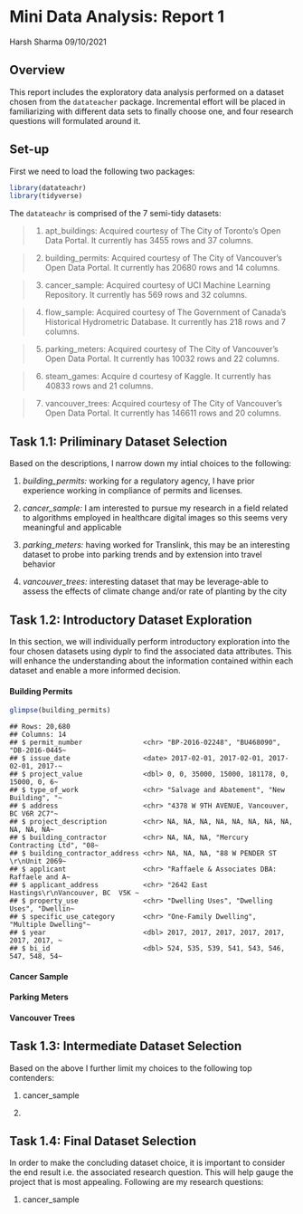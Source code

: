 Mini Data Analysis: Report 1
================
Harsh Sharma
09/10/2021

## Overview

This report includes the exploratory data analysis performed on a
dataset chosen from the `datateacher` package. Incremental effort will
be placed in familiarizing with different data sets to finally choose
one, and four research questions will formulated around it.

## Set-up

First we need to load the following two packages:

``` r
library(datateachr)
library(tidyverse)
```

The `datateachr` is comprised of the 7 semi-tidy datasets:

> 1.  apt\_buildings: Acquired courtesy of The City of Toronto’s Open
>     Data Portal. It currently has 3455 rows and 37 columns.

> 2.  building\_permits: Acquired courtesy of The City of Vancouver’s
>     Open Data Portal. It currently has 20680 rows and 14 columns.

> 3.  cancer\_sample: Acquired courtesy of UCI Machine Learning
>     Repository. It currently has 569 rows and 32 columns.

> 4.  flow\_sample: Acquired courtesy of The Government of Canada’s
>     Historical Hydrometric Database. It currently has 218 rows and 7
>     columns.

> 5.  parking\_meters: Acquired courtesy of The City of Vancouver’s Open
>     Data Portal. It currently has 10032 rows and 22 columns.

> 6.  steam\_games: Acquire d courtesy of Kaggle. It currently has 40833
>     rows and 21 columns.

> 7.  vancouver\_trees: Acquired courtesy of The City of Vancouver’s
>     Open Data Portal. It currently has 146611 rows and 20 columns.

## Task 1.1: Priliminary Dataset Selection

Based on the descriptions, I narrow down my intial choices to the
following:

1.  *building\_permits:* working for a regulatory agency, I have prior
    experience working in compliance of permits and licenses.

2.  *cancer\_sample:* I am interested to pursue my research in a field
    related to algorithms employed in healthcare digital images so this
    seems very meaningful and applicable

3.  *parking\_meters:* having worked for Translink, this may be an
    interesting dataset to probe into parking trends and by extension
    into travel behavior

4.  *vancouver\_trees:* interesting dataset that may be leverage-able to
    assess the effects of climate change and/or rate of planting by the
    city

## Task 1.2: Introductory Dataset Exploration

In this section, we will individually perform introductory exploration
into the four chosen datasets using dyplr to find the associated data
attributes. This will enhance the understanding about the information
contained within each dataset and enable a more informed decision.

#### Building Permits

``` r
glimpse(building_permits)
```

    ## Rows: 20,680
    ## Columns: 14
    ## $ permit_number               <chr> "BP-2016-02248", "BU468090", "DB-2016-0445~
    ## $ issue_date                  <date> 2017-02-01, 2017-02-01, 2017-02-01, 2017-~
    ## $ project_value               <dbl> 0, 0, 35000, 15000, 181178, 0, 15000, 0, 6~
    ## $ type_of_work                <chr> "Salvage and Abatement", "New Building", "~
    ## $ address                     <chr> "4378 W 9TH AVENUE, Vancouver, BC V6R 2C7"~
    ## $ project_description         <chr> NA, NA, NA, NA, NA, NA, NA, NA, NA, NA, NA~
    ## $ building_contractor         <chr> NA, NA, NA, "Mercury Contracting Ltd", "08~
    ## $ building_contractor_address <chr> NA, NA, NA, "88 W PENDER ST  \r\nUnit 2069~
    ## $ applicant                   <chr> "Raffaele & Associates DBA: Raffaele and A~
    ## $ applicant_address           <chr> "2642 East Hastings\r\nVancouver, BC  V5K ~
    ## $ property_use                <chr> "Dwelling Uses", "Dwelling Uses", "Dwellin~
    ## $ specific_use_category       <chr> "One-Family Dwelling", "Multiple Dwelling"~
    ## $ year                        <dbl> 2017, 2017, 2017, 2017, 2017, 2017, 2017, ~
    ## $ bi_id                       <dbl> 524, 535, 539, 541, 543, 546, 547, 548, 54~

#### Cancer Sample

#### Parking Meters

#### Vancouver Trees

## Task 1.3: Intermediate Dataset Selection

Based on the above I further limit my choices to the following top
contenders:

1.  cancer\_sample

2.  

## Task 1.4: Final Dataset Selection

In order to make the concluding dataset choice, it is important to
consider the end result i.e. the associated research question. This will
help gauge the project that is most appealing. Following are my research
questions:

1.  cancer\_sample
